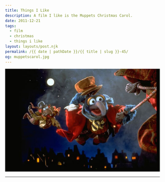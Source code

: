 ```yaml
---
title: Things I Like
description: A film I like is the Muppets Christmas Carol.
date: 2011-12-21
tags: 
  - film
  - christmas
  - things i like
layout: layouts/post.njk
permalink: /{{ date | pathDate }}/{{ title | slug }}-45/
og: muppetscarol.jpg
---
```


![The Muppets Christmas Carol](/img/muppetscarol.jpg)

---

